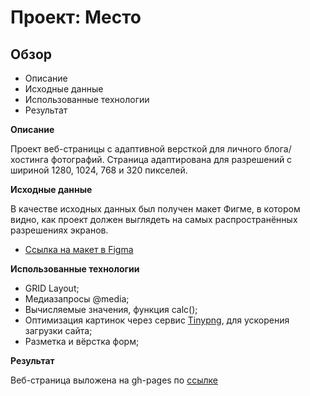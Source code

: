 # Проект: Место

## Обзор
* Описание
* Исходные данные
* Использованные технологии
* Результат

**Описание**

Проект веб-страницы с адаптивной версткой для личного блога/хостинга фотографий.
Страница адаптирована для разрешений с шириной 1280, 1024, 768 и 320 пикселей.

**Исходные данные**

В качестве исходных данных был получен макет Фигме, в котором видно, как проект должен выглядеть на самых распространённых разрешениях экранов.
* [Ссылка на макет в Figma](https://www.figma.com/file/2cn9N9jSkmxD84oJik7xL7/JavaScript.-Sprint-4?node-id=0%3A1)

**Использованные технологии**

* GRID Layout;
* Медиазапросы @media;
* Вычисляемые значения, функция calc();
* Оптимизация картинок через сервис [Tinypng](https://tinypng.com/), для ускорения загрузки сайта;
* Разметка и вёрстка форм;

**Результат**

Веб-страница выложена на gh-pages по [ссылке](https://timdementiev.github.io/mesto-project/index.html)
